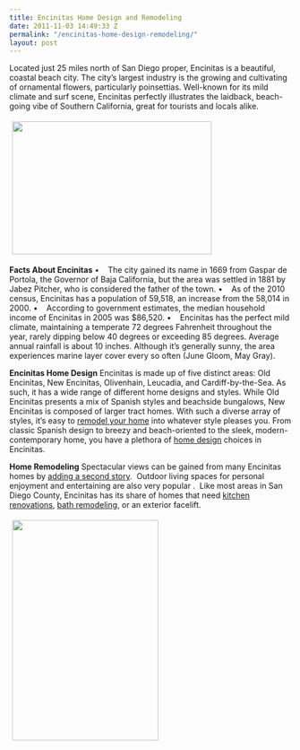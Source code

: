 ```yaml
---
title: Encinitas Home Design and Remodeling
date: 2011-11-03 14:49:33 Z
permalink: "/encinitas-home-design-remodeling/"
layout: post
---
```


Located just 25 miles north of San Diego proper, Encinitas is a beautiful, coastal beach city. The city’s largest industry is the growing and cultivating of ornamental flowers, particularly poinsettias. Well-known for its mild climate and surf scene, Encinitas perfectly illustrates the laidback, beach-going vibe of Southern California, great for tourists and locals alike.

<img class="alignright" style="margin: 5px;" src="http://www.murraylampert.com/images/gallery/blog/Roof-Top-Deck2.jpg" alt="" width="356" height="237" />

<strong>Facts About Encinitas</strong>
•    The city gained its name in 1669 from Gaspar de Portola, the Governor of Baja California, but the area was settled in 1881 by Jabez Pitcher, who is considered the father of the town.
•    As of the 2010 census, Encinitas has a population of 59,518, an increase from the 58,014 in 2000.
•    According to government estimates, the median household income of Encinitas in 2005 was $86,520.
•    Encinitas has the perfect mild climate, maintaining a temperate 72 degrees Fahrenheit throughout the year, rarely dipping below 40 degrees or exceeding 85 degrees. Average annual rainfall is about 10 inches. Although it’s generally sunny, the area experiences marine layer cover every so often (June Gloom, May Gray).

<strong>Encinitas Home Design</strong>
Encinitas is made up of five distinct areas: Old Encinitas, New Encinitas, Olivenhain, Leucadia, and Cardiff-by-the-Sea. As such, it has a wide range of different home designs and styles. While Old Encinitas presents a mix of Spanish styles and beachside bungalows, New Encinitas is composed of larger tract homes. With such a diverse array of styles, it’s easy to <a href="http://www.murraylampert.com/remodel/">remodel your home</a> into whatever style pleases you. From classic Spanish design to breezy and beach-oriented to the sleek, modern-contemporary home, you have a plethora of <a href="http://www.murraylampert.com/san-diego-home-design-serivces/">home design</a> choices in Encinitas.

<strong>Home Remodeling</strong>
Spectacular views can be gained from many Encinitas homes by <a href="http://www.murraylampert.com/san-diego-second-story-addition/">adding a second story</a>.  Outdoor living spaces for personal enjoyment and entertaining are also very popular .  Like most areas in San Diego County, Encinitas has its share of homes that need <a href="http://www.murraylampert.com/san-diego-kitchen-remodeling-services/">kitchen renovations</a>, <a href="http://www.murraylampert.com/san-diego-bathroom-remodeling-services/">bath remodeling</a>, or an exterior facelift.

<img class="alignleft" style="margin: 5px;" src="http://www.murraylampert.com/images/gallery/blog/Roof-Top-Deck.jpg" alt="" width="261" height="393" />
